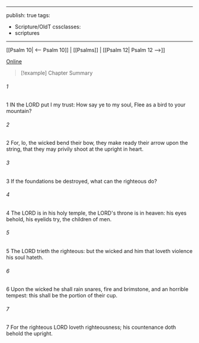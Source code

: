 

---
publish: true
tags:
  - Scripture/OldT
cssclasses:
  - scriptures
---
[[Psalm 10| <-- Psalm 10]] | [[Psalms]] | [[Psalm 12| Psalm 12 -->]]

[Online](https://churchofjesuschrist.org/study/scriptures/ot/ps/11?lang=eng)

>[!example] Chapter Summary
>
###### 1
1 IN the LORD put I my trust: How say ye to my soul, Flee as a bird to your mountain?
###### 2
2 For, lo, the wicked bend their bow, they make ready their arrow upon the string, that they may privily shoot at the upright in heart.
###### 3
3 If the foundations be destroyed, what can the righteous do?
###### 4
4 The LORD is in his holy temple, the LORD's throne is in heaven: his eyes behold, his eyelids try, the children of men.
###### 5
5 The LORD trieth the righteous: but the wicked and him that loveth violence his soul hateth.
###### 6
6 Upon the wicked he shall rain snares, fire and brimstone, and an horrible tempest: this shall be the portion of their cup.
###### 7
7 For the righteous LORD loveth righteousness; his countenance doth behold the upright.



